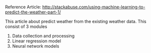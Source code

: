Reference Article: http://stackabuse.com/using-machine-learning-to-predict-the-weather-part-1/

This article about predict weather from the existing weather data. This consist of 3 modules

1. Data collection and processing
2. Linear regression model
3. Neural network models


